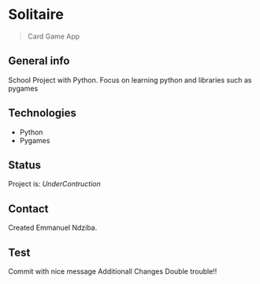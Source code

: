 # Solitaire
> Card Game App

## General info
School Project with Python. Focus on learning python and libraries such as pygames

## Technologies
* Python
* Pygames

## Status
Project is: _UnderContruction_

## Contact
Created Emmanuel Ndziba.

## Test
Commit with nice message
Additionall Changes
Double trouble!! 

